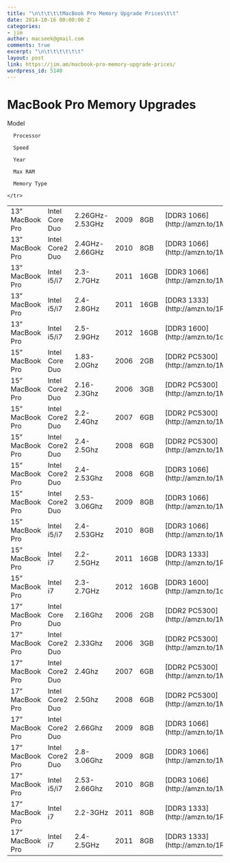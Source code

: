 ```yaml
---
title: "\n\t\t\t\tMacBook Pro Memory Upgrade Prices\t\t"
date: 2014-10-16 00:00:00 Z
categories:
- jim
author: macseek@gmail.com
comments: true
excerpt: "\n\t\t\t\t\t\t"
layout: post
link: https://jim.am/macbook-pro-memory-upgrade-prices/
wordpress_id: 5140
---
```


# MacBook Pro Memory Upgrades


<table >
<tr >
      Model  

      Processor  

      Speed  

      Year  

      Max RAM  

      Memory Type  

    </tr>
<tbody >
<tr >

<td >13” MacBook Pro

</td>

<td >Intel Core Duo

</td>

<td >2.26GHz-2.53GHz

</td>

<td >2009

</td>

<td >8GB

</td>

<td >[DDR3 1066](http://amzn.to/1MhdiDQ)

</td>
</tr>
<tr >

<td >13” MacBook Pro

</td>

<td >Intel Core2 Duo

</td>

<td >2.4GHz-2.66GHz

</td>

<td >2010

</td>

<td >8GB

</td>

<td >[DDR3 1066](http://amzn.to/1MhdiDQ)

</td>
</tr>
<tr >

<td >13” MacBook Pro

</td>

<td >Intel i5/i7

</td>

<td >2.3-2.7GHz

</td>

<td >2011

</td>

<td >16GB

</td>

<td >[DDR3 1066](http://amzn.to/1MhdiDQ)

</td>
</tr>
<tr >

<td >13” MacBook Pro

</td>

<td >Intel i5/i7

</td>

<td >2.4-2.8GHz

</td>

<td >2011

</td>

<td >16GB

</td>

<td >[DDR3 1333](http://amzn.to/1RZBeuu)

</td>
</tr>
<tr >

<td >13” MacBook Pro

</td>

<td >Intel i5/i7

</td>

<td >2.5-2.9GHz

</td>

<td >2012

</td>

<td >16GB

</td>

<td >[DDR3 1600](http://amzn.to/1oF8EE0)

</td>
</tr>
<tr >

<td >15” MacBook Pro

</td>

<td >Intel Core Duo

</td>

<td >1.83-2.0Ghz

</td>

<td >2006

</td>

<td >2GB

</td>

<td >[DDR2 PC5300](http://amzn.to/1MhdzXm)

</td>
</tr>
<tr >

<td >15” MacBook Pro

</td>

<td >Intel Core2 Duo

</td>

<td >2.16-2.3Ghz

</td>

<td >2006

</td>

<td >3GB

</td>

<td >[DDR2 PC5300](http://amzn.to/1MhdzXm)

</td>
</tr>
<tr >

<td >15” MacBook Pro

</td>

<td >Intel Core2 Duo

</td>

<td >2.2-2.4Ghz

</td>

<td >2007

</td>

<td >6GB

</td>

<td >[DDR2 PC5300](http://amzn.to/1MhdzXm)

</td>
</tr>
<tr >

<td >15” MacBook Pro

</td>

<td >Intel Core2 Duo

</td>

<td >2.4-2.5Ghz

</td>

<td >2008

</td>

<td >6GB

</td>

<td >[DDR2 PC5300](http://amzn.to/1MhdzXm)

</td>
</tr>
<tr >

<td >15” MacBook Pro

</td>

<td >Intel Core2 Duo

</td>

<td >2.4-2.53Ghz

</td>

<td >2008

</td>

<td >6GB

</td>

<td >[DDR3 1066](http://amzn.to/1MhdiDQ)

</td>
</tr>
<tr >

<td >15” MacBook Pro

</td>

<td >Intel Core2 Duo

</td>

<td >2.53-3.06Ghz

</td>

<td >2009

</td>

<td >8GB

</td>

<td >[DDR3 1066](http://amzn.to/1MhdiDQ)

</td>
</tr>
<tr >

<td >15” MacBook Pro

</td>

<td >Intel i5/i7

</td>

<td >2.4-2.53GHz

</td>

<td >2010

</td>

<td >8GB

</td>

<td >[DDR3 1066](http://amzn.to/1MhdiDQ)

</td>
</tr>
<tr >

<td >15” MacBook Pro

</td>

<td >Intel i7

</td>

<td >2.2-2.5GHz

</td>

<td >2011

</td>

<td >16GB

</td>

<td >[DDR3 1333](http://amzn.to/1RZBeuu)

</td>
</tr>
<tr >

<td >15” MacBook Pro

</td>

<td >Intel i7

</td>

<td >2.3-2.7GHz

</td>

<td >2012

</td>

<td >16GB

</td>

<td >[DDR3 1600](http://amzn.to/1oF8EE0)

</td>
</tr>
<tr >

<td >17” MacBook Pro

</td>

<td >Intel Core Duo

</td>

<td >2.16Ghz

</td>

<td >2006

</td>

<td >2GB

</td>

<td >[DDR2 PC5300](http://amzn.to/1MhdzXm)

</td>
</tr>
<tr >

<td >17” MacBook Pro

</td>

<td >Intel Core2 Duo

</td>

<td >2.33Ghz

</td>

<td >2006

</td>

<td >3GB

</td>

<td >[DDR2 PC5300](http://amzn.to/1MhdzXm)

</td>
</tr>
<tr >

<td >17” MacBook Pro

</td>

<td >Intel Core2 Duo

</td>

<td >2.4Ghz

</td>

<td >2007

</td>

<td >6GB

</td>

<td >[DDR2 PC5300](http://amzn.to/1MhdzXm)

</td>
</tr>
<tr >

<td >17” MacBook Pro

</td>

<td >Intel Core2 Duo

</td>

<td >2.5Ghz

</td>

<td >2008

</td>

<td >6GB

</td>

<td >[DDR2 PC5300](http://amzn.to/1MhdzXm)

</td>
</tr>
<tr >

<td >17” MacBook Pro

</td>

<td >Intel Core2 Duo

</td>

<td >2.66Ghz

</td>

<td >2009

</td>

<td >8GB

</td>

<td >[DDR3 1066](http://amzn.to/1MhdiDQ)

</td>
</tr>
<tr >

<td >17” MacBook Pro

</td>

<td >Intel Core2 Duo

</td>

<td >2.8-3.06Ghz

</td>

<td >2009

</td>

<td >8GB

</td>

<td >[DDR3 1066](http://amzn.to/1MhdiDQ)

</td>
</tr>
<tr >

<td >17” MacBook Pro

</td>

<td >Intel i5/i7

</td>

<td >2.53-2.66Ghz

</td>

<td >2010

</td>

<td >8GB

</td>

<td >[DDR3 1066](http://amzn.to/1MhdiDQ)

</td>
</tr>
<tr >

<td >17” MacBook Pro

</td>

<td >Intel i7

</td>

<td >2.2-3GHz

</td>

<td >2011

</td>

<td >8GB

</td>

<td >[DDR3 1333](http://amzn.to/1RZBeuu)

</td>
</tr>
<tr >

<td >17” MacBook Pro

</td>

<td >Intel i7

</td>

<td >2.4-2.5GHz

</td>

<td >2011

</td>

<td >8GB

</td>

<td >[DDR3 1333](http://amzn.to/1RZBeuu)

</td>
</tr>
</tbody>
</table>
		
